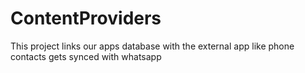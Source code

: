 # ContentProviders
This project links our apps database with the external app like phone contacts gets synced with whatsapp
